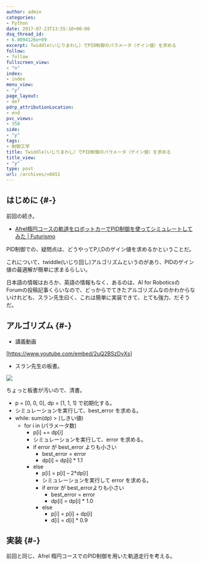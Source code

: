 ```yaml
---
author: admin
categories:
- Python
date: 2017-07-23T13:55:10+00:00
dsq_thread_id:
- 6.0094126e+09
excerpt: Twiddle(いじりまわし）でPID制御のパラメータ（ゲイン値）を求める
follow:
- follow
fullscreen_view:
- "n"
index:
- index
menu_view:
- "y"
page_layout:
- def
pdrp_attributionLocation:
- end
pvc_views:
- 350
side:
- "y"
tags:
- 制御工学
title: Twiddle(いじりまわし）でPID制御のパラメータ（ゲイン値）を求める
title_view:
- "y"
type: post
url: /archives/=6651
---
```


## はじめに {#-}

前回の続き。

  * [Afrel楕円コースの軌道をロボットカーでPID制御を使ってシミュレートしてみた | Futurismo][1]

PID制御での、疑問点は、どうやってP,I,Dのゲイン値を求めるかということだ。

これについて、twiddle(いじり回し)アルゴリズムというのがあり、PIDのゲイン値の最適解が簡単に求まるらしい。

日本語の情報はおろか、英語の情報もなく、あるのは、AI for Roboticsの Forumの投稿記事くらいなので、どっからでてきたアルゴリズムなのかわからないけれども、スラン先生曰く、これは簡単に実装できて、とても強力、だそうだ。

## アルゴリズム {#-}

  * 講義動画

[https://www.youtube.com/embed/2uQ2BSzDvXs]

  * スラン先生の板書。

![][2]

ちょっと板書が汚いので、清書。

  * p = [0, 0, 0], dp = [1, 1, 1] で初期化する。
  * シミュレーションを実行して、best_error を求める。
  * while: sum(dp) > (しきい値) 
      * for i in (パラメータ数) 
          * p[i] += dp[i]
          * シミュレーションを実行して、error を求める。
          * if error が best_error よりも小さい 
              * best_error = error
              * dp[i] = dp[i] * 1.1
          * else 
              * p[i] = p[i] &#8211; 2*dp[i]
              * シミュレーションを実行して error を求める。
              * if error が best_errorよりも小さい 
                  * best_error = error
                  * dp[i] = dp[i] * 1.0
              * else 
                  * p[i] = p[i] + dp[i]
                  * d[i] = d[i] * 0.9

## 実装 {#-}

前回と同じ、Afrel 楕円コースでのPID制御を用いた軌道走行を考える。

 [1]: http://futurismo.biz/archives/6637
 [2]: https://lh3.googleusercontent.com/SooU5EctRbquT9dv9Ei4hSGtRURu_-GhuukBNezh4Hfsz2RjymSF4AaZNV0sJrE7FAVLM6USP0iD9aKw9dVSrw2NJIlT133As7yyfJlcNy8yuIkgUZgA9JjVocSwT9ivVxencf_Q8r69H79Aeg3ErqZ-fSQyuHT-Jb91bTvxxy7gOYy2XyeAWfMxfxUqqwV0QVaE4q2yZ8gwQYBsYOuE7o1kXWBV0TWyNHP-BFKaGxNsOYk1Ln-sUVc0RfhZQQ4rADl_NuQxtrm_40KHegdVerbz4cpe0JbELoE64W53TKDx55nDrJMu8weSMvFUKmo9577MIf5xKvx5OhBzEc8mhROcie79GfZSHEt1zMcNqOXXAmcYXj6wwKGeW8DF3R90ipnkDhtkbqMuL17J7N9P5SlR6tWu-jwcqSIRz093prZCHo76gEhtHAXki_tiXzys6rOMwjfzp56Q_VmBW9-brOueMtibxXZJbUzLJmkjGkQYtVX3mGvxwUS4bQ_jfCUWwOuCQ3ud47_vcJrv5G_WZR1i6jLmS-L3qBGKXzz-D6JHdUfrtZIH4o3qy-jRsgPiCptg6306mkQY1rMVYirolFhFTZSmHm9aKcAB4tQ52WutcR6a30-L5Pyo=w791-h405-no